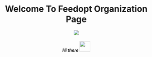 <h1 style="" align="center">Welcome To Feedopt Organization Page</h1>

<p align="center">
<img src="https://user-images.githubusercontent.com/77804034/172105308-87bf8def-6bd1-45f3-a7a4-3b07da55ba88.jpg"/>
</p>

<h5 align="center">Hi there <img src="https://media.giphy.com/media/hvRJCLFzcasrR4ia7z/giphy.gif" width="35px" heigth="35px"></h5>

